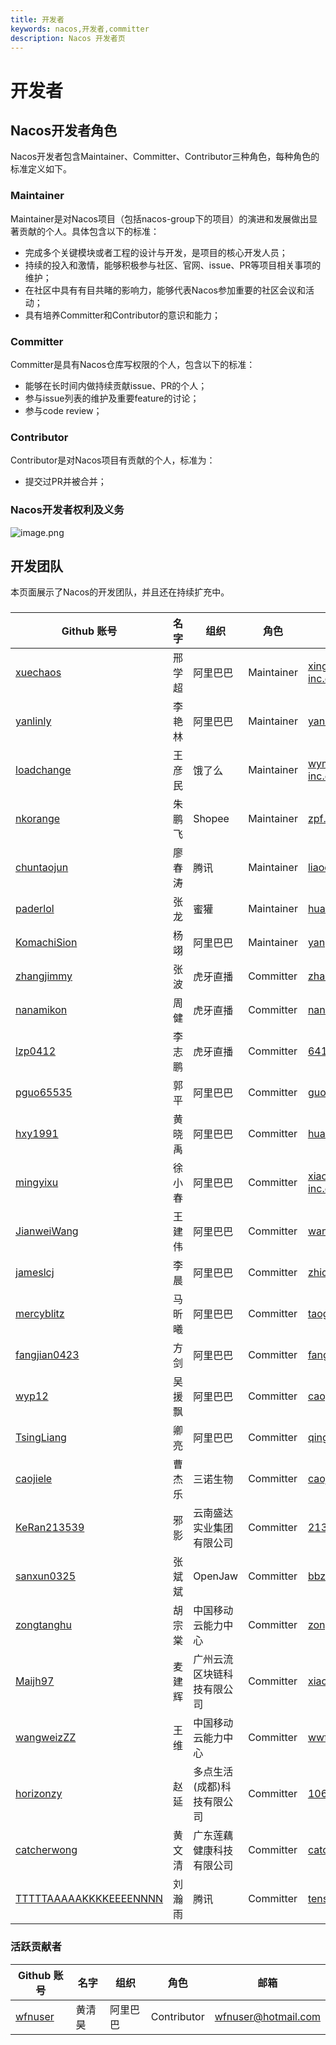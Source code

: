 ```yaml
---
title: 开发者
keywords: nacos,开发者,committer
description: Nacos 开发者页
---
```


# 开发者

## Nacos开发者角色

Nacos开发者包含Maintainer、Committer、Contributor三种角色，每种角色的标准定义如下。

### Maintainer

Maintainer是对Nacos项目（包括nacos-group下的项目）的演进和发展做出显著贡献的个人。具体包含以下的标准：

* 完成多个关键模块或者工程的设计与开发，是项目的核心开发人员；
* 持续的投入和激情，能够积极参与社区、官网、issue、PR等项目相关事项的维护；
* 在社区中具有有目共睹的影响力，能够代表Nacos参加重要的社区会议和活动；
* 具有培养Committer和Contributor的意识和能力；

### Committer

Committer是具有Nacos仓库写权限的个人，包含以下的标准：

* 能够在长时间内做持续贡献issue、PR的个人；
* 参与issue列表的维护及重要feature的讨论；
* 参与code review；

### Contributor

Contributor是对Nacos项目有贡献的个人，标准为：

* 提交过PR并被合并；

### Nacos开发者权利及义务

![image.png](https://cdn.nlark.com/yuque/0/2019/png/333810/1560151750546-03c55f48-c9c5-41cc-8634-88d62c98c5e4.png#align=left&display=inline&height=524&name=image.png&originHeight=704&originWidth=1002&size=181619&status=done&width=746)

## 开发团队

本页面展示了Nacos的开发团队，并且还在持续扩充中。

### 

 Github 账号                                     | 名字    | 组织     | 角色       | 邮箱                                                         |
| ----------------------------------------------- | ------ | --------| --------- | ------------------------------------------------------------ |
| [xuechaos](https://github.com/xuechaos)         | 邢学超 | 阿里巴巴 | Maintainer |xingxuechao@alibaba-inc.com |
| [yanlinly](https://github.com/yanlinly)         | 李艳林 | 阿里巴巴 | Maintainer | yan.lin2009@163.com |
| [loadchange](https://github.com/loadchange)     | 王彦民 | 饿了么   | Maintainer | wym177771@alibaba-inc.com |
| [nkorange](https://github.com/nkorange)         | 朱鹏飞 | Shopee  | Maintainer | zpf.073@gmail.com   |
| [chuntaojun](https://github.com/chuntaojun)     | 廖春涛 |  腾讯  | Maintainer| liaochuntao@live.com |
| [paderlol](https://github.com/paderlol)         | 张龙   | 蜜獾    | Maintainer | huangbbbaihao@gmail.com |
| [KomachiSion](https://github.com/KomachiSion)   | 杨翊   | 阿里巴巴 | Maintainer | yangyi@apache.org |
| [zhangjimmy](https://github.com/zhangjimmy)     | 张波   | 虎牙直播 | Committer | zhangjimmy@foxmail.com  |
| [nanamikon](https://github.com/nanamikon)       | 周健   | 虎牙直播 | Committer | nanamikon@gmail.com |
| [lzp0412](https://github.com/lzp0412)           | 李志鹏 | 虎牙直播 | Committer | 641785844@qq.com      |
| [pguo65535](https://github.com/pguo65535)       | 郭平   | 阿里巴巴 | Committer | guoping.gp@alibaba-inc.com |
| [hxy1991](https://github.com/hxy1991)           | 黄晓禹 | 阿里巴巴 | Committer | huangxiaoyu1018@gmail.com |
| [mingyixu](https://github.com/mingyixu)         | 徐小春 | 阿里巴巴 | Committer | xiaochun.xxc@alibaba-inc.com |
| [JianweiWang](https://github.com/JianweiWang)   | 王建伟 | 阿里巴巴 | Committer | wangjianwei.nwpu@gmail.com   |
| [jameslcj](https://github.com/jameslcj)         | 李晨   | 阿里巴巴 | Committer | zhichen.lc@alibaba-inc.com |
| [mercyblitz](https://github.com/mercyblitz)     | 马昕曦 | 阿里巴巴 | Committer | taogu.mxx@alibaba-inc.com |
| [fangjian0423](https://github.com/fangjian0423) | 方剑   | 阿里巴巴 | Committer | fangjian.fj@alibaba-inc.com |
| [wyp12](https://github.com/wyp12)               | 吴援飘 | 阿里巴巴 | Committer | caogu.wyp@antfin.com |
| [TsingLiang](https://github.com/TsingLiang)     | 卿亮   | 阿里巴巴 | Committer | qingliang.ql@alibaba-inc.com  |
| [caojiele](https://github.com/caojiele)         | 曹杰乐 | 三诺生物 | Committer| caojiele1225@126.com           |
| [KeRan213539](https://github.com/KeRan213539)   | 邪影   | 云南盛达实业集团有限公司 | Committer | 213539@qq.com  |
| [sanxun0325](https://github.com/sanxun0325)     | 张斌斌  | OpenJaw | Committer | bbz17640380550@163.com |
| [zongtanghu](https://github.com/zongtanghu)     | 胡宗棠  | 中国移动云能力中心 | Committer | zongtanghu@hotmail.com |
| [Maijh97](https://github.com/Maijh97)           | 麦建辉  | 广州云流区块链科技有限公司 | Committer | xiaomai_h@163.com |
| [wangweizZZ](https://github.com/wangweizZZ)     | 王维   | 中国移动云能力中心 | Committer | wwfortunate@gmail.com |
| [horizonzy](https://github.com/horizonzy)       | 赵延   | 多点生活(成都)科技有限公司 | Committer| 1060026287@qq.com |
| [catcherwong](https://github.com/catcherwong)   | 黄文清  | 广东莲藕健康科技有限公司 | Committer| catcher_hwq@outlook.com |
| [TTTTTAAAAAKKKKEEEENNNN](https://github.com/TTTTTAAAAAKKKKEEEENNNN) | 刘瀚雨 | 腾讯 | Committer | tensai0lhy@gmail.com |

### 活跃贡献者

| Github 账号                                      | 名字       | 组织             |角色        |邮箱                                 |
| ------------------------------------------------|------------| ----------------| -----------|------------------------------------|
| [wfnuser](https://github.com/wfnuser)           | 黄清昊      | 阿里巴巴          | Contributor| wfnuser@hotmail.com               |
